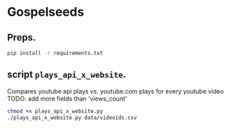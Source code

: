# Gospelseeds


## Preps.

```bash
pip install -r requirements.txt
```


## script `plays_api_x_website`.

Compares youtube api plays vs. youtube.com plays for every youtube video
TODO: add more fields than 'views_count'

```bash
chmod +x plays_api_x_website.py
./plays_api_x_website.py data/videoids.csv
```